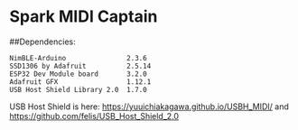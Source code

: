 # Spark MIDI Captain

    
##Dependencies:

```
NimBLE-Arduino               2.3.6                        
SSD1306 by Adafruit          2.5.14     
ESP32 Dev Module board       3.2.0   
Adafruit GFX                 1.12.1
USB Host Shield Library 2.0  1.7.0   
```

USB Host Shield is here: https://yuuichiakagawa.github.io/USBH_MIDI/  and  https://github.com/felis/USB_Host_Shield_2.0     



